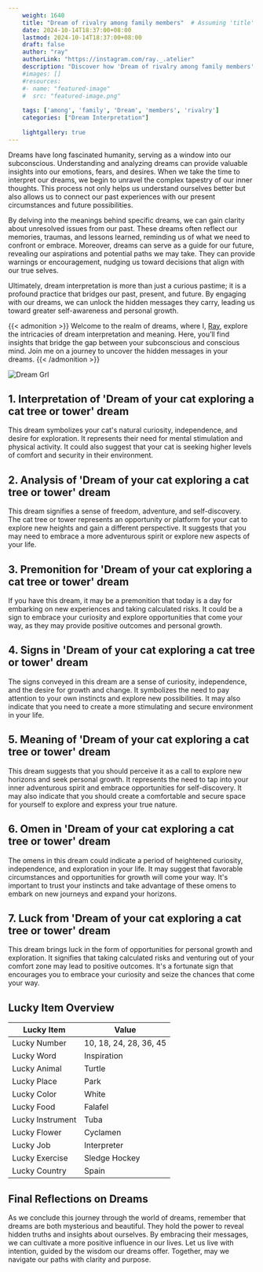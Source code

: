 ```yaml
---
    weight: 1640
    title: "Dream of rivalry among family members"  # Assuming 'title' column exists
    date: 2024-10-14T18:37:00+08:00
    lastmod: 2024-10-14T18:37:00+08:00
    draft: false
    author: "ray"
    authorLink: "https://instagram.com/ray._.atelier"
    description: "Discover how 'Dream of rivalry among family members' can interpret your future and uncover its significant meanings in your life."
    #images: []
    #resources:
    #- name: "featured-image"
    #  src: "featured-image.png"
    
    tags: ['among', 'family', 'Dream', 'members', 'rivalry']
    categories: ["Dream Interpretation"]
    
    lightgallery: true
---
```

    
Dreams have long fascinated humanity, serving as a window into our subconscious. Understanding and analyzing dreams can provide valuable insights into our emotions, fears, and desires. When we take the time to interpret our dreams, we begin to unravel the complex tapestry of our inner thoughts. This process not only helps us understand ourselves better but also allows us to connect our past experiences with our present circumstances and future possibilities.

By delving into the meanings behind specific dreams, we can gain clarity about unresolved issues from our past. These dreams often reflect our memories, traumas, and lessons learned, reminding us of what we need to confront or embrace. Moreover, dreams can serve as a guide for our future, revealing our aspirations and potential paths we may take. They can provide warnings or encouragement, nudging us toward decisions that align with our true selves.

Ultimately, dream interpretation is more than just a curious pastime; it is a profound practice that bridges our past, present, and future. By engaging with our dreams, we can unlock the hidden messages they carry, leading us toward greater self-awareness and personal growth.

{{< admonition >}}
Welcome to the realm of dreams, where I, [Ray](https://instagram.com/ray._.atelier), explore the intricacies of dream interpretation and meaning. Here, you’ll find insights that bridge the gap between your subconscious and conscious mind. Join me on a journey to uncover the hidden messages in your dreams.
{{< /admonition >}}

![Dream Grl](https://cdn.pixabay.com/photo/2017/11/02/03/35/gothic-2910057_1280.jpg "Dream Grl")

## 1. Interpretation of 'Dream of your cat exploring a cat tree or tower' dream
 This dream symbolizes your cat's natural curiosity, independence, and desire for exploration. It represents their need for mental stimulation and physical activity. It could also suggest that your cat is seeking higher levels of comfort and security in their environment.

## 2. Analysis of 'Dream of your cat exploring a cat tree or tower' dream
 This dream signifies a sense of freedom, adventure, and self-discovery. The cat tree or tower represents an opportunity or platform for your cat to explore new heights and gain a different perspective. It suggests that you may need to embrace a more adventurous spirit or explore new aspects of your life.

## 3. Premonition for 'Dream of your cat exploring a cat tree or tower' dream
 If you have this dream, it may be a premonition that today is a day for embarking on new experiences and taking calculated risks. It could be a sign to embrace your curiosity and explore opportunities that come your way, as they may provide positive outcomes and personal growth.

## 4. Signs in 'Dream of your cat exploring a cat tree or tower' dream
 The signs conveyed in this dream are a sense of curiosity, independence, and the desire for growth and change. It symbolizes the need to pay attention to your own instincts and explore new possibilities. It may also indicate that you need to create a more stimulating and secure environment in your life.

## 5. Meaning of 'Dream of your cat exploring a cat tree or tower' dream
 This dream suggests that you should perceive it as a call to explore new horizons and seek personal growth. It represents the need to tap into your inner adventurous spirit and embrace opportunities for self-discovery. It may also indicate that you should create a comfortable and secure space for yourself to explore and express your true nature.

## 6. Omen in 'Dream of your cat exploring a cat tree or tower' dream
 The omens in this dream could indicate a period of heightened curiosity, independence, and exploration in your life. It may suggest that favorable circumstances and opportunities for growth will come your way. It's important to trust your instincts and take advantage of these omens to embark on new journeys and expand your horizons.

## 7. Luck from 'Dream of your cat exploring a cat tree or tower' dream
 This dream brings luck in the form of opportunities for personal growth and exploration. It signifies that taking calculated risks and venturing out of your comfort zone may lead to positive outcomes. It's a fortunate sign that encourages you to embrace your curiosity and seize the chances that come your way.

## Lucky Item Overview
| Lucky Item          | Value              |
|---------------|--------------------|
| Lucky Number        | 10, 18, 24, 28, 36, 45  |
| Lucky Word          | Inspiration |
| Lucky Animal        | Turtle |
| Lucky Place         | Park     |
| Lucky Color         | White     |
| Lucky Food          | Falafel      |
| Lucky Instrument    | Tuba |
| Lucky Flower        | Cyclamen    |
| Lucky Job           | Interpreter       |
| Lucky Exercise      | Sledge Hockey  |
| Lucky Country       | Spain    |


##  Final Reflections on Dreams

As we conclude this journey through the world of dreams, remember that dreams are both mysterious and beautiful. They hold the power to reveal hidden truths and insights about ourselves. By embracing their messages, we can cultivate a more positive influence in our lives. Let us live with intention, guided by the wisdom our dreams offer. Together, may we navigate our paths with clarity and purpose.
